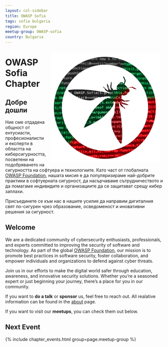 ```yaml
---
layout: col-sidebar
title: OWASP Sofia 
tags: sofia bulgaria
region: Europe
meetup-group: OWASP-sofia
country: Bulgaria
---
```


<img align="right"
    style="padding: 10px;"
    align="right"
    width="350px"
    alt="OWASP Sofia Logo"
    src="assets/images/logo-white-stroke.png" />

# OWASP Sofia Chapter

## Добре дошли

Ние сме отдадена общност от ентусиасти, професионалисти и експерти в областта на киберсигурността, посветени на подобряването на сигурността на софтуера и технологиите. Като част от глобалната [OWASP Foundation](https://owasp.org/), нашата мисия е да популяризираме най-добрите практики в софтуерната сигурност, да насърчаваме сътрудничеството и да помагаме индивидите и организациите да се защитават срещу кибер заплахи.

Присъединете се към нас в нашите усилия да направим дигиталния свят по-сигурен чрез образование, осведоменост и иновативни решения за сигурност.

## Welcome

We are a dedicated community of cybersecurity enthusiasts, professionals, and experts committed to improving the security of software and technology. As part of the global [OWASP Foundation](https://owasp.org/), our mission is to promote best practices in software security, foster collaboration, and empower individuals and organizations to defend against cyber threats.

Join us in our efforts to make the digital world safer through education, awareness, and innovative security solutions. Whether you’re a seasoned expert or just beginning your journey, there’s a place for you in our community.

If you want to **do a talk** or **sponsor** us, feel free to reach out. All realative information can be found in the [about](#about) page.

If you want to visit our **meetups**, you can check them out below.

Next Event
---------------------

{% include chapter_events.html group=page.meetup-group %}
